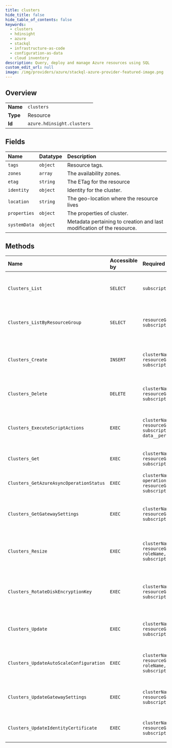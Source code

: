 ```yaml
---
title: clusters
hide_title: false
hide_table_of_contents: false
keywords:
  - clusters
  - hdinsight
  - azure    
  - stackql
  - infrastructure-as-code
  - configuration-as-data
  - cloud inventory
description: Query, deploy and manage Azure resources using SQL
custom_edit_url: null
image: /img/providers/azure/stackql-azure-provider-featured-image.png
---
```

  
    

## Overview
<table><tbody>
<tr><td><b>Name</b></td><td><code>clusters</code></td></tr>
<tr><td><b>Type</b></td><td>Resource</td></tr>
<tr><td><b>Id</b></td><td><code>azure.hdinsight.clusters</code></td></tr>
</tbody></table>

## Fields
| Name | Datatype | Description |
|:-----|:---------|:------------|
| `tags` | `object` | Resource tags. |
| `zones` | `array` | The availability zones. |
| `etag` | `string` | The ETag for the resource |
| `identity` | `object` | Identity for the cluster. |
| `location` | `string` | The geo-location where the resource lives |
| `properties` | `object` | The properties of cluster. |
| `systemData` | `object` | Metadata pertaining to creation and last modification of the resource. |
## Methods
| Name | Accessible by | Required Params | Description |
|:-----|:--------------|:----------------|:------------|
| `Clusters_List` | `SELECT` | `subscriptionId` | Lists all the HDInsight clusters under the subscription. |
| `Clusters_ListByResourceGroup` | `SELECT` | `resourceGroupName, subscriptionId` | Lists the HDInsight clusters in a resource group. |
| `Clusters_Create` | `INSERT` | `clusterName, resourceGroupName, subscriptionId` | Creates a new HDInsight cluster with the specified parameters. |
| `Clusters_Delete` | `DELETE` | `clusterName, resourceGroupName, subscriptionId` | Deletes the specified HDInsight cluster. |
| `Clusters_ExecuteScriptActions` | `EXEC` | `clusterName, resourceGroupName, subscriptionId, data__persistOnSuccess` | Executes script actions on the specified HDInsight cluster. |
| `Clusters_Get` | `EXEC` | `clusterName, resourceGroupName, subscriptionId` | Gets the specified cluster. |
| `Clusters_GetAzureAsyncOperationStatus` | `EXEC` | `clusterName, operationId, resourceGroupName, subscriptionId` | The the async operation status. |
| `Clusters_GetGatewaySettings` | `EXEC` | `clusterName, resourceGroupName, subscriptionId` | Gets the gateway settings for the specified cluster. |
| `Clusters_Resize` | `EXEC` | `clusterName, resourceGroupName, roleName, subscriptionId` | Resizes the specified HDInsight cluster to the specified size. |
| `Clusters_RotateDiskEncryptionKey` | `EXEC` | `clusterName, resourceGroupName, subscriptionId` | Rotate disk encryption key of the specified HDInsight cluster. |
| `Clusters_Update` | `EXEC` | `clusterName, resourceGroupName, subscriptionId` | Patch HDInsight cluster with the specified parameters. |
| `Clusters_UpdateAutoScaleConfiguration` | `EXEC` | `clusterName, resourceGroupName, roleName, subscriptionId` | Updates the Autoscale Configuration for HDInsight cluster. |
| `Clusters_UpdateGatewaySettings` | `EXEC` | `clusterName, resourceGroupName, subscriptionId` | Configures the gateway settings on the specified cluster. |
| `Clusters_UpdateIdentityCertificate` | `EXEC` | `clusterName, resourceGroupName, subscriptionId` | Updates the cluster identity certificate. |
